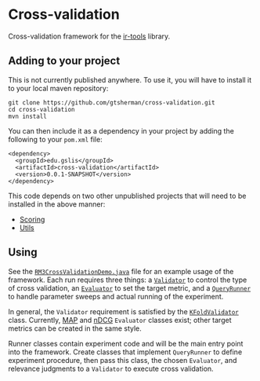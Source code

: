 # Cross-validation

Cross-validation framework for the [ir-tools](https://github.com/uiucGSLIS/ir-tools) library.

## Adding to your project

This is not currently published anywhere. To use it, you will have to install it to your local maven repository:
```
git clone https://github.com/gtsherman/cross-validation.git
cd cross-validation
mvn install
```
You can then include it as a dependency in your project by adding the following to your `pom.xml` file:
```
<dependency>
  <groupId>edu.gslis</groupId>
  <artifactId>cross-validation</artifactId>
  <version>0.0.1-SNAPSHOT</version>
</dependency>
```
This code depends on two other unpublished projects that will need to be installed in the above manner:
- [Scoring](https://github.com/gtsherman/scoring)
- [Utils](https://github.com/gtsherman/utils)

## Using

See the [`RM3CrossValidationDemo.java`](https://github.com/gtsherman/cross-validation/blob/master/src/main/java/edu/gslis/evaluation/demo/RM3CrossValidationDemo.java) file for an example usage of the framework. Each run requires three things: a [`Validator`](https://github.com/gtsherman/cross-validation/blob/master/src/main/java/edu/gslis/evaluation/validators/Validator.java) to control the type of cross validation, an [`Evaluator`](https://github.com/gtsherman/cross-validation/blob/master/src/main/java/edu/gslis/evaluation/evaluators/Evaluator.java) to set the target metric, and a [`QueryRunner`](https://github.com/gtsherman/cross-validation/blob/master/src/main/java/edu/gslis/evaluation/running/QueryRunner.java) to handle parameter sweeps and actual running of the experiment.

In general, the `Validator` requirement is satisfied by the [`KFoldValidator`](https://github.com/gtsherman/cross-validation/blob/master/src/main/java/edu/gslis/evaluation/validators/KFoldValidator.java) class. Currently, [MAP](https://github.com/gtsherman/cross-validation/blob/master/src/main/java/edu/gslis/evaluation/evaluators/MAPEvaluator.java) and [nDCG](https://github.com/gtsherman/cross-validation/blob/master/src/main/java/edu/gslis/evaluation/evaluators/NDCGEvaluator.java) `Evaluator` classes exist; other target metrics can be created in the same style.

Runner classes contain experiment code and will be the main entry point into the framework. Create classes that implement `QueryRunner` to define experiment procedure, then pass this class, the chosen `Evaluator`, and relevance judgments to a `Validator` to execute cross validation.
